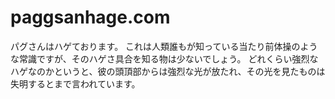 # paggsanhage.com
パグさんはハゲております。
これは人類誰もが知っている当たり前体操のような常識ですが、そのハゲさ具合を知る物は少ないでしょう。
どれくらい強烈なハゲなのかというと、彼の頭頂部からは強烈な光が放たれ、その光を見たものは失明するとまで言われています。
